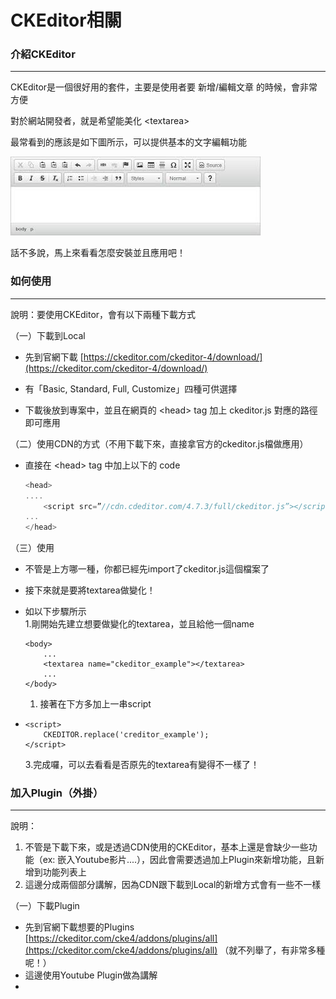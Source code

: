 # CKEditor相關

### 介紹CKEditor

---

CKEditor是一個很好用的套件，主要是使用者要 新增/編輯文章 的時候，會非常方便

對於網站開發者，就是希望能美化 &lt;textarea&gt;

最常看到的應該是如下圖所示，可以提供基本的文字編輯功能

![](/assets/Unknown.jpg)

話不多說，馬上來看看怎麼安裝並且應用吧！

### 如何使用

---

說明：要使用CKEditor，會有以下兩種下載方式

（一）下載到Local

* 先到官網下載 [https://ckeditor.com/ckeditor-4/download/](https://ckeditor.com/ckeditor-4/download/)

* 有「Basic, Standard, Full, Customize」四種可供選擇

* 下載後放到專案中，並且在網頁的 &lt;head&gt; tag 加上 ckeditor.js 對應的路徑即可應用

（二）使用CDN的方式（不用下載下來，直接拿官方的ckeditor.js檔做應用）

* 直接在 &lt;head&gt; tag 中加上以下的 code
  ```js
  <head>
  ....
      <script src=”//cdn.cdeditor.com/4.7.3/full/ckeditor.js”></script>
  ...
  </head>
  ```

（三）使用

* 不管是上方哪一種，你都已經先import了ckeditor.js這個檔案了
* 接下來就是要將textarea做變化！
* 如以下步驟所示  
  1.剛開始先建立想要做變化的textarea，並且給他一個name

  ```
  <body>
      ...
      <textarea name="ckeditor_example"></textarea>
      ...
  </body>
  ```

  1. 接著在下方多加上一串script

* ```
  <script>
      CKEDITOR.replace('creditor_example');
  </script>
  ```

  3.完成囉，可以去看看是否原先的textarea有變得不一樣了！

### 加入Plugin（外掛）

---

說明：

1. 不管是下載下來，或是透過CDN使用的CKEditor，基本上還是會缺少一些功能（ex: 嵌入Youtube影片....），因此會需要透過加上Plugin來新增功能，且新增到功能列表上
2. 這邊分成兩個部分講解，因為CDN跟下載到Local的新增方式會有一些不一樣

（一）下載Plugin

* 先到官網下載想要的Plugins [https://ckeditor.com/cke4/addons/plugins/all](https://ckeditor.com/cke4/addons/plugins/all) （就不列舉了，有非常多種呢！）
* 這邊使用Youtube Plugin做為講解
* 


